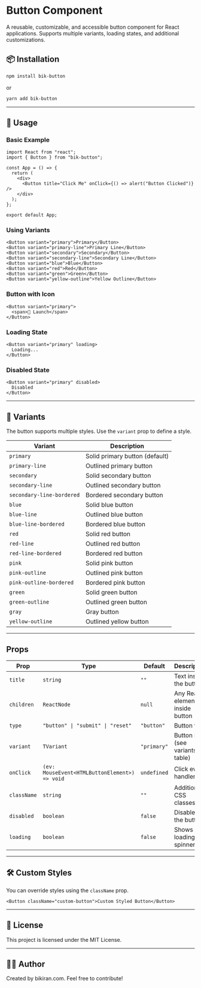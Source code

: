 # Button Component

A reusable, customizable, and accessible button component for React applications. Supports multiple variants, loading states, and additional customizations.

## 📦 Installation

```sh
npm install bik-button
```

or

```sh
yarn add bik-button
```

---

## 🚀 Usage

### **Basic Example**

```tsx
import React from "react";
import { Button } from "bik-button";

const App = () => {
  return (
    <div>
      <Button title="Click Me" onClick={() => alert("Button Clicked")} />
    </div>
  );
};

export default App;
```

### **Using Variants**

```tsx
<Button variant="primary">Primary</Button>
<Button variant="primary-line">Primary Line</Button>
<Button variant="secondary">Secondary</Button>
<Button variant="secondary-line">Secondary Line</Button>
<Button variant="blue">Blue</Button>
<Button variant="red">Red</Button>
<Button variant="green">Green</Button>
<Button variant="yellow-outline">Yellow Outline</Button>
```

### **Button with Icon**

```tsx
<Button variant="primary">
  <span>🚀 Launch</span>
</Button>
```

### **Loading State**

```tsx
<Button variant="primary" loading>
  Loading...
</Button>
```

### **Disabled State**

```tsx
<Button variant="primary" disabled>
  Disabled
</Button>
```

---

## 🎨 **Variants**

The button supports multiple styles. Use the `variant` prop to define a style.

| Variant                   | Description                    |
| ------------------------- | ------------------------------ |
| `primary`                 | Solid primary button (default) |
| `primary-line`            | Outlined primary button        |
| `secondary`               | Solid secondary button         |
| `secondary-line`          | Outlined secondary button      |
| `secondary-line-bordered` | Bordered secondary button      |
| `blue`                    | Solid blue button              |
| `blue-line`               | Outlined blue button           |
| `blue-line-bordered`      | Bordered blue button           |
| `red`                     | Solid red button               |
| `red-line`                | Outlined red button            |
| `red-line-bordered`       | Bordered red button            |
| `pink`                    | Solid pink button              |
| `pink-outline`            | Outlined pink button           |
| `pink-outline-bordered`   | Bordered pink button           |
| `green`                   | Solid green button             |
| `green-outline`           | Outlined green button          |
| `gray`                    | Gray button                    |
| `yellow-outline`          | Outlined yellow button         |

---

## Props

| Prop      | Type                                           | Default    | Description                          |
|----------|--------------------------------|------------|----------------------------------|
| `title`   | `string`                                      | `""`         | Text inside the button              |
| `children` | `ReactNode`                                | `null`      | Any React element inside button     |
| `type`    | `"button" \| "submit" \| "reset"`          | `"button"`  | Button type                          |
| `variant` | `TVariant`                                  | `"primary"` | Button style (see variants table)    |
| `onClick` | `(ev: MouseEvent<HTMLButtonElement>) => void` | `undefined` | Click event handler                  |
| `className` | `string`                                  | `""`        | Additional CSS classes               |
| `disabled` | `boolean`                                  | `false`     | Disables the button                  |
| `loading` | `boolean`                                  | `false`     | Shows loading spinner               |

---

## 🛠 **Custom Styles**

You can override styles using the `className` prop.

```tsx
<Button className="custom-button">Custom Styled Button</Button>
```

---

## 🔗 **License**

This project is licensed under the MIT License.

---

## 👨‍💻 **Author**

Created by bikiran.com. Feel free to contribute!
